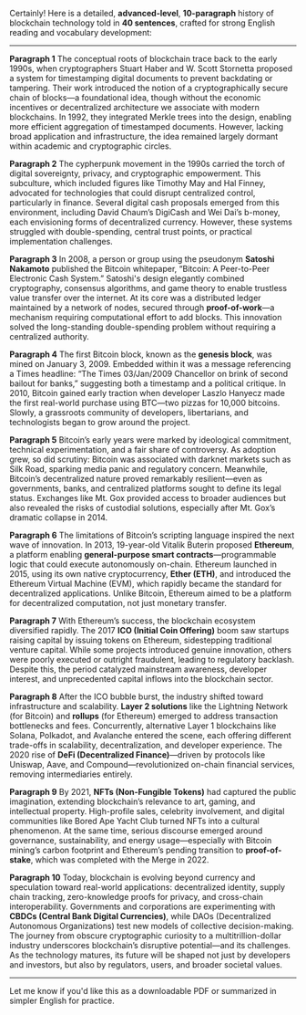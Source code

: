 Certainly! Here is a detailed, **advanced-level**, **10-paragraph** history of blockchain technology told in **40 sentences**, crafted for strong English reading and vocabulary development:

---

**Paragraph 1**
The conceptual roots of blockchain trace back to the early 1990s, when cryptographers Stuart Haber and W. Scott Stornetta proposed a system for timestamping digital documents to prevent backdating or tampering. Their work introduced the notion of a cryptographically secure chain of blocks—a foundational idea, though without the economic incentives or decentralized architecture we associate with modern blockchains. In 1992, they integrated Merkle trees into the design, enabling more efficient aggregation of timestamped documents. However, lacking broad application and infrastructure, the idea remained largely dormant within academic and cryptographic circles.

**Paragraph 2**
The cypherpunk movement in the 1990s carried the torch of digital sovereignty, privacy, and cryptographic empowerment. This subculture, which included figures like Timothy May and Hal Finney, advocated for technologies that could disrupt centralized control, particularly in finance. Several digital cash proposals emerged from this environment, including David Chaum’s DigiCash and Wei Dai’s b-money, each envisioning forms of decentralized currency. However, these systems struggled with double-spending, central trust points, or practical implementation challenges.

**Paragraph 3**
In 2008, a person or group using the pseudonym **Satoshi Nakamoto** published the Bitcoin whitepaper, “Bitcoin: A Peer-to-Peer Electronic Cash System.” Satoshi's design elegantly combined cryptography, consensus algorithms, and game theory to enable trustless value transfer over the internet. At its core was a distributed ledger maintained by a network of nodes, secured through **proof-of-work**—a mechanism requiring computational effort to add blocks. This innovation solved the long-standing double-spending problem without requiring a centralized authority.

**Paragraph 4**
The first Bitcoin block, known as the **genesis block**, was mined on January 3, 2009. Embedded within it was a message referencing a Times headline: “The Times 03/Jan/2009 Chancellor on brink of second bailout for banks,” suggesting both a timestamp and a political critique. In 2010, Bitcoin gained early traction when developer Laszlo Hanyecz made the first real-world purchase using BTC—two pizzas for 10,000 bitcoins. Slowly, a grassroots community of developers, libertarians, and technologists began to grow around the project.

**Paragraph 5**
Bitcoin’s early years were marked by ideological commitment, technical experimentation, and a fair share of controversy. As adoption grew, so did scrutiny: Bitcoin was associated with darknet markets such as Silk Road, sparking media panic and regulatory concern. Meanwhile, Bitcoin’s decentralized nature proved remarkably resilient—even as governments, banks, and centralized platforms sought to define its legal status. Exchanges like Mt. Gox provided access to broader audiences but also revealed the risks of custodial solutions, especially after Mt. Gox’s dramatic collapse in 2014.

**Paragraph 6**
The limitations of Bitcoin’s scripting language inspired the next wave of innovation. In 2013, 19-year-old Vitalik Buterin proposed **Ethereum**, a platform enabling **general-purpose smart contracts**—programmable logic that could execute autonomously on-chain. Ethereum launched in 2015, using its own native cryptocurrency, **Ether (ETH)**, and introduced the Ethereum Virtual Machine (EVM), which rapidly became the standard for decentralized applications. Unlike Bitcoin, Ethereum aimed to be a platform for decentralized computation, not just monetary transfer.

**Paragraph 7**
With Ethereum’s success, the blockchain ecosystem diversified rapidly. The 2017 **ICO (Initial Coin Offering)** boom saw startups raising capital by issuing tokens on Ethereum, sidestepping traditional venture capital. While some projects introduced genuine innovation, others were poorly executed or outright fraudulent, leading to regulatory backlash. Despite this, the period catalyzed mainstream awareness, developer interest, and unprecedented capital inflows into the blockchain sector.

**Paragraph 8**
After the ICO bubble burst, the industry shifted toward infrastructure and scalability. **Layer 2 solutions** like the Lightning Network (for Bitcoin) and **rollups** (for Ethereum) emerged to address transaction bottlenecks and fees. Concurrently, alternative Layer 1 blockchains like Solana, Polkadot, and Avalanche entered the scene, each offering different trade-offs in scalability, decentralization, and developer experience. The 2020 rise of **DeFi (Decentralized Finance)**—driven by protocols like Uniswap, Aave, and Compound—revolutionized on-chain financial services, removing intermediaries entirely.

**Paragraph 9**
By 2021, **NFTs (Non-Fungible Tokens)** had captured the public imagination, extending blockchain’s relevance to art, gaming, and intellectual property. High-profile sales, celebrity involvement, and digital communities like Bored Ape Yacht Club turned NFTs into a cultural phenomenon. At the same time, serious discourse emerged around governance, sustainability, and energy usage—especially with Bitcoin mining’s carbon footprint and Ethereum’s pending transition to **proof-of-stake**, which was completed with the Merge in 2022.

**Paragraph 10**
Today, blockchain is evolving beyond currency and speculation toward real-world applications: decentralized identity, supply chain tracking, zero-knowledge proofs for privacy, and cross-chain interoperability. Governments and corporations are experimenting with **CBDCs (Central Bank Digital Currencies)**, while DAOs (Decentralized Autonomous Organizations) test new models of collective decision-making. The journey from obscure cryptographic curiosity to a multitrillion-dollar industry underscores blockchain’s disruptive potential—and its challenges. As the technology matures, its future will be shaped not just by developers and investors, but also by regulators, users, and broader societal values.

---

Let me know if you'd like this as a downloadable PDF or summarized in simpler English for practice.
